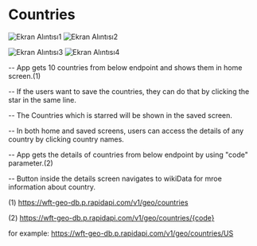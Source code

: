 # Countries
![Ekran Alıntısı1](https://user-images.githubusercontent.com/32748494/183294137-9cf8b0aa-84c6-479d-afa2-7e25e1c78e71.PNG)
![Ekran Alıntısı2](https://user-images.githubusercontent.com/32748494/183294141-697a4cd5-c765-49a5-b91c-4515be0de98b.PNG)

![Ekran Alıntısı3](https://user-images.githubusercontent.com/32748494/183294145-617a882f-f6a8-4936-885a-e63282bb904e.PNG)
![Ekran Alıntısı4](https://user-images.githubusercontent.com/32748494/183294146-192c02c1-2bc9-495e-9e34-1622bfb98f97.PNG)

-- App gets 10 countries from below endpoint and shows them in home screen.(1)

-- If the users want to save the countries, they can do that by clicking the star in the same line.

-- The Countries which is starred will be shown in the saved screen.

-- In both home and saved screens, users can access the details of any country by clicking country names.

-- App gets the details of countries from below endpoint by using "code" parameter.(2)

-- Button inside the details screen navigates to wikiData for mroe information about country.

(1) https://wft-geo-db.p.rapidapi.com/v1/geo/countries

(2) https://wft-geo-db.p.rapidapi.com/v1/geo/countries/{code}

for example: https://wft-geo-db.p.rapidapi.com/v1/geo/countries/US
